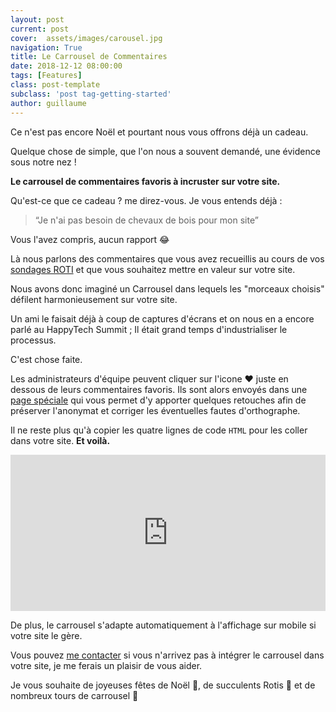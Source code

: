 ```yaml
---
layout: post
current: post
cover:  assets/images/carousel.jpg
navigation: True
title: Le Carrousel de Commentaires
date: 2018-12-12 08:00:00
tags: [Features]
class: post-template
subclass: 'post tag-getting-started'
author: guillaume
---
```

Ce n'est pas encore Noël et pourtant nous vous offrons déjà un cadeau.

Quelque chose de simple, que l'on nous a souvent demandé, une évidence sous notre nez !

__Le carrousel de commentaires favoris à incruster sur votre site.__

Qu'est-ce que ce cadeau ? me direz-vous. Je vous entends déjà :
>“Je n'ai pas besoin de chevaux de bois pour mon site”


Vous l'avez compris, aucun rapport 😂

Là nous parlons des commentaires que vous avez recueillis au cours de vos [sondages ROTI](https://blog.roti.express/digital-roti) et que vous souhaitez mettre en valeur sur votre site.

Nous avons donc imaginé un Carrousel dans lequels les "morceaux choisis" défilent harmonieusement sur votre site.

Un ami le faisait déjà à coup de captures d'écrans et on nous en a encore parlé au HappyTech Summit ; Il était grand temps d'industrialiser le processus.

C'est chose faite.

Les administrateurs d'équipe peuvent cliquer sur l'icone ❤️ juste en dessous de leurs commentaires favoris. Ils sont alors envoyés dans une [page spéciale](https://roti.express/favorites) qui vous permet d'y apporter quelques retouches afin de préserver l'anonymat et corriger les éventuelles fautes d'orthographe.

Il ne reste plus qu'à copier les quatre lignes de code `HTML` pour les coller dans votre site. __Et voilà.__

<iframe
  src="https://roti.express/carousel/3dwktd4aGFQdcegxr?lang=fr"
  style="border:0;width:100%;height:250px;">
</iframe>

De plus, le carrousel s'adapte automatiquement à l'affichage sur mobile si votre site le gère.

Vous pouvez [me contacter](mailto:survey@roti.express) si vous n'arrivez pas à intégrer le carrousel dans votre site, je me ferais un plaisir de vous aider.

Je vous souhaite de joyeuses fêtes de Noël 🎄, de succulents Rotis 🍖 et de nombreux tours de carrousel 🎠
